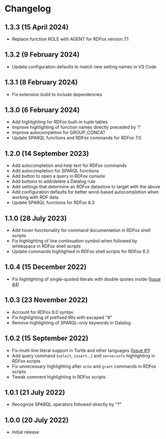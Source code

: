 # Changelog

## 1.3.3 (15 April 2024)
- Replace function ROLE with AGENT for RDFox version 7.1

## 1.3.2 (9 February 2024)
- Update configuration defaults to match new setting names in VS Code

## 1.3.1 (8 February 2024)
- Fix extension build to include dependencies

## 1.3.0 (6 February 2024)
- Add highlighting for RDFox built-in tuple tables
- Improve highlighting of function names directly preceded by '!'
- Improve autocompletion for GROUP_CONCAT
- Update SPARQL functions and RDFox commands for RDFox 7.0

## 1.2.0 (14 September 2023)
- Add autocompletion and help text for RDFox commands
- Add autocompletion for SPARQL functions
- Add button to open a query in RDFox console
- Add buttons to add/delete a Datalog rule
- Add settings that determine an RDFox datastore to target with the above
- Add configuration defaults for better word-based autocompletion when working with RDF data
- Update SPARQL functions for RDFox 6.3

## 1.1.0 (28 July 2023)
- Add hover functionality for command documentation in RDFox shell scripts
- Fix highlighting of line continuation symbol when followed by whitespace in RDFox shell scripts
- Update commands highlighted in RDFox shell scripts for RDFox 6.3

## 1.0.4 (15 December 2022)
- Fix highlighting of single-quoted literals with double quotes inside ([Issue #4](https://github.com/OxfordSemantic/vscode-rdfox-rdf/issues/4))

## 1.0.3 (23 November 2022)
- Account for RDFox 6.0 syntax
- Fix highlighting of prefixed IRIs with escaped "#"
- Remove highlighting of SPARQL-only keywords in Datalog

## 1.0.2 (15 September 2022)
- Fix multi-line literal support in Turtle and other languages ([Issue #1](https://github.com/OxfordSemantic/vscode-rdfox-rdf/issues/1))
- Add query command (`select`, `insert`...) and `serverinfo` highlighting in RDFox scripts
- Fix unnecessary highlighting after `echo` and `grant` commands in RDFox scripts
- Tweak comment highlighting in RDFox scripts

## 1.0.1 (21 July 2022)
- Recognize SPARQL operators followed directly by "?"

## 1.0.0 (20 July 2022)
- Initial release